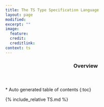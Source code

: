 ```yaml
---
title: The TS Type Specification Language
layout: page
modified: 
excerpt: ""
image:
  feature: 
  credit: 
  creditlink: 
context: ts
---
```


<section id="table-of-contents" class="toc"> 
  <header> <h3>Overview</h3> </header>
  <div id="drawer" markdown="1">
  *  Auto generated table of contents
  {:toc}
  </div>
</section><!-- /#table-of-contents -->

{% include_relative TS.md %}
